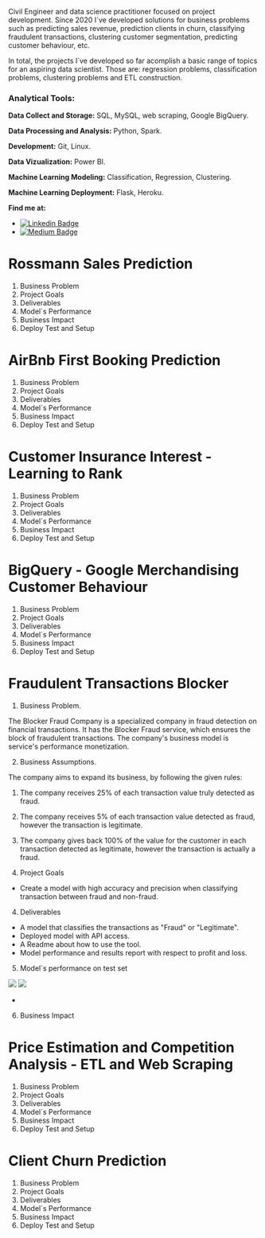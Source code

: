 Civil Engineer and data science practitioner focused on project development. Since 2020 I´ve developed solutions for business problems such as predicting sales revenue, prediction clients in churn, classifying fraudulent transactions, clustering customer segmentation, predicting customer behaviour, etc. 

In total, the projects I´ve developed so far acomplish a basic range of topics for an aspiring data scientist. Those are: regression problems, classification problems, clustering problems and ETL construction.

### **Analytical Tools:**

**Data Collect and Storage:** SQL, MySQL, web scraping, Google BigQuery.

**Data Processing and Analysis:** Python, Spark.

**Development:** Git, Linux. 

**Data Vizualization:** Power BI.

**Machine Learning Modeling:** Classification, Regression, Clustering. 

**Machine Learning Deployment:** Flask, Heroku.

**Find me at:**
* [![Linkedin Badge](https://img.shields.io/badge/-LinkedIn-blue?style=flat&logo=LinkedIn&logoColor=white)](https://www.linkedin.com/in/lucas-medeiros-14a8a51a8/)
* [![Medium Badge](https://img.shields.io/badge/M-Medium-lightgrey)](https://medium.com/@lucas.medeiross)




# Rossmann Sales Prediction

1. Business Problem
2. Project Goals
3. Deliverables
4. Model´s Performance
5. Business Impact
6. Deploy Test and Setup

# AirBnb First Booking Prediction

1. Business Problem
2. Project Goals
3. Deliverables
4. Model´s Performance
5. Business Impact
6. Deploy Test and Setup

# Customer Insurance Interest - Learning to Rank

1. Business Problem
2. Project Goals
3. Deliverables
4. Model´s Performance
5. Business Impact
6. Deploy Test and Setup

# BigQuery - Google Merchandising Customer Behaviour

1. Business Problem
2. Project Goals
3. Deliverables
4. Model´s Performance
5. Business Impact
6. Deploy Test and Setup

# Fraudulent Transactions Blocker

1. Business Problem.

The Blocker Fraud Company is a specialized company in fraud detection on financial transactions. It has the Blocker Fraud service, which ensures the block of fraudulent transactions. The company's business model is service's performance monetization.

2. Business Assumptions.

The company aims to expand its business, by following the given rules:
1. The company receives 25% of each transaction value truly detected as fraud.
2. The company receives 5% of each transaction value detected as fraud, however the transaction is legitimate.
3. The company gives back 100% of the value for the customer in each transaction detected as legitimate, however the transaction is actually a fraud.

3. Project Goals

- Create a model with high accuracy and precision when classifying transaction between fraud and non-fraud.

4. Deliverables

- A model that classifies the transactions as "Fraud" or "Legitimate".
- Deployed model with API access. 
- A Readme about how to use the tool.
- Model performance and results report with respect to profit and loss. 

5. Model´s performance on test set

![](img/ROCcurve.png)
![](img/precisionrecallcurve.png)

- 


6. Business Impact

# Price Estimation and Competition Analysis - ETL and Web Scraping

1. Business Problem
2. Project Goals
3. Deliverables
4. Model´s Performance
5. Business Impact
6. Deploy Test and Setup

# Client Churn Prediction

1. Business Problem
2. Project Goals
3. Deliverables
4. Model´s Performance
5. Business Impact
6. Deploy Test and Setup
















